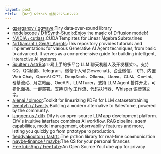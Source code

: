 ```yaml
---
layout: post
title: 【Bot】Github 趋势2025-02-28
---
```


* [ggerganov / ggwave](https://github.com/ggerganov/ggwave):Tiny data-over-sound library
* [modelscope / DiffSynth-Studio](https://github.com/modelscope/DiffSynth-Studio):Enjoy the magic of Diffusion models!
* [NVIDIA / cutlass](https://github.com/NVIDIA/cutlass):CUDA Templates for Linear Algebra Subroutines
* [NirDiamant / GenAI_Agents](https://github.com/NirDiamant/GenAI_Agents):This repository provides tutorials and implementations for various Generative AI Agent techniques, from basic to advanced. It serves as a comprehensive guide for building intelligent, interactive AI systems.
* [Soulter / AstrBot](https://github.com/Soulter/AstrBot):✨易上手的多平台 LLM 聊天机器人及开发框架✨。支持 QQ、QQ频道、Telegram、微信个人号(Gewechat)、企业微信、飞书、内置 Web Chat，OpenAI GPT、DeepSeek、Ollama、Llama、GLM、Gemini、硅基流动、月之暗面、OneAPI、LLMTuner，支持 LLM Agent 插件开发，可视化面板。一键部署。支持 Dify 工作流、代码执行器、Whisper 语音转文字。
* [allenai / olmocr](https://github.com/allenai/olmocr):Toolkit for linearizing PDFs for LLM datasets/training
* [twentyhq / twenty](https://github.com/twentyhq/twenty):Building a modern alternative to Salesforce, powered by the community.
* [langgenius / dify](https://github.com/langgenius/dify):Dify is an open-source LLM app development platform. Dify's intuitive interface combines AI workflow, RAG pipeline, agent capabilities, model management, observability features and more, letting you quickly go from prototype to production.
* [freddyaboulton / fastrtc](https://github.com/freddyaboulton/fastrtc):The python library for real-time communication
* [maybe-finance / maybe](https://github.com/maybe-finance/maybe):The OS for your personal finances
* [FreeTubeApp / FreeTube](https://github.com/FreeTubeApp/FreeTube):An Open Source YouTube app for privacy
